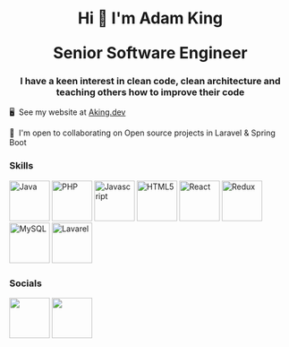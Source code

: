 <h1 align="center">
  <p>Hi 👋 I'm Adam King</p>
  <p1 align="center">Senior Software Engineer</p1>
</h1>

<h3 align="center"> I have a keen interest in clean code, clean architecture and teaching others how to improve their code </h3>

🖥️  See my website at [Aking.dev](http://aking.dev)

🤝  I'm open to collaborating on Open source projects in Laravel & Spring Boot

### Skills

<p align="left">
<a href="https://www.oracle.com/java/" target="_blank" rel="noreferrer"><img src="https://raw.githubusercontent.com/danielcranney/readme-generator/main/public/icons/skills/java-colored.svg" width="72 height="72" alt="Java" /></a>
<a href="https://www.php.net/" target="_blank" rel="noreferrer"><img src="https://raw.githubusercontent.com/danielcranney/readme-generator/main/public/icons/skills/php-colored.svg" width="72" height="72" alt="PHP" /></a>
<a href="https://developer.mozilla.org/en-US/docs/Web/JavaScript" target="_blank" rel="noreferrer"><img src="https://raw.githubusercontent.com/danielcranney/readme-generator/main/public/icons/skills/javascript-colored.svg" width="72" height="72" alt="Javascript" /></a>
<a href="https://developer.mozilla.org/en-US/docs/Glossary/HTML5" target="_blank" rel="noreferrer"><img src="https://raw.githubusercontent.com/danielcranney/readme-generator/main/public/icons/skills/html5-colored.svg" width="72" height="72" alt="HTML5" /></a>
<a href="https://reactjs.org/" target="_blank" rel="noreferrer"><img src="https://raw.githubusercontent.com/danielcranney/readme-generator/main/public/icons/skills/react-colored.svg" width="72" height="72" alt="React" /></a>
<a href="https://redux.js.org/" target="_blank" rel="noreferrer"><img src="https://raw.githubusercontent.com/danielcranney/readme-generator/main/public/icons/skills/redux-colored.svg" width="72" height="72" alt="Redux" /></a>
<a href="https://www.mysql.com/" target="_blank" rel="noreferrer"><img src="https://raw.githubusercontent.com/danielcranney/readme-generator/main/public/icons/skills/mysql-colored.svg" width="72" height="72" alt="MySQL" /></a>
<a href="https://laravel.com/" target="_blank" rel="noreferrer"><img src="https://raw.githubusercontent.com/danielcranney/readme-generator/main/public/icons/skills/laravel-colored.svg" width="72" height="72" alt="Lavarel" /></a>
</p>


### Socials

<p align="left"> <a href="https://www.github.com/AdamJAKing" target="_blank" rel="noreferrer"><img src="https://raw.githubusercontent.com/danielcranney/readme-generator/main/public/icons/socials/github-dark.svg" width="72" height="72" /></a> <a href="https://www.twitter.com/KingSoftwareDev" target="_blank" rel="noreferrer"><img src="https://raw.githubusercontent.com/danielcranney/readme-generator/main/public/icons/socials/twitter.svg" width="72" height="72" /></a></p>
